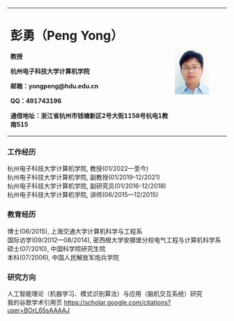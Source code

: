 ---
---

<table border="0">
  <tr>
    <td width="75%">
      <h1>彭勇（Peng Yong）</h1>
      <p><b>教授</b></p>
      <p><b>杭州电子科技大学计算机学院</b></p>
      <p><b>邮箱：yongpeng@hdu.edu.cn</b></p>
      <p><b>QQ：491743196</b></p>
      <p><b>通信地址：浙江省杭州市钱塘新区2号大街1158号杭电1教南515</b></p>
    </td>
    <td width="25%">
      <img src="/zhengjianzhao.jpg" width="70%">      
    </td>
  </tr>
</table>

### 工作经历
杭州电子科技大学计算机学院, 教授(01/2022—至今)  
杭州电子科技大学计算机学院, 副教授(01/2019-12/2021)   
杭州电子科技大学计算机学院, 副研究员(01/2016-12/2018)     
杭州电子科技大学计算机学院, 讲师(06/2015—12/2015)      

### 教育经历
博士(06/2015), 上海交通大学计算机科学与工程系    
国际访学(09/2012—08/2014), 密西根大学安娜堡分校电气工程与计算机科学系  
硕士(07/2010), 中国科学院研究生院    
本科(07/2006), 中国人民解放军炮兵学院  

### 研究方向
人工智能理论（机器学习、模式识别算法）与应用（脑机交互系统）研究  
我的谷歌学术引用页 <https://scholar.google.com/citations?user=BOrL65sAAAAJ>
